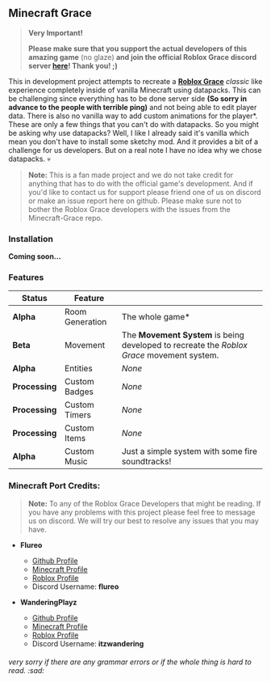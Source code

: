 
## Minecraft Grace

> **Very Important!**
>
> **Please make sure that you support the actual developers of this amazing game** (no glaze) **and join the official Roblox Grace discord server [here](https://discord.com/invite/gracezone)! Thank you! ;)**

This in development project attempts to recreate a [**Roblox Grace**](https://grace-rbx.fandom.com/wiki/Grace_Wiki) *classic* like experience completely inside of vanilla Minecraft using datapacks. This can be challenging since everything has to be done server side **(So sorry in advance to the people with terrible ping)** and not being able to edit player data. There is also no vanilla way to add custom animations for the player*. These are only a few things that you can't do with datapacks. So you might be asking why use datapacks? Well, I like I already said it's vanilla which mean you don't have to install some sketchy mod. And it provides a bit of a challenge for us developers. But on a real note I have no idea why we chose datapacks. :skull:

> **Note:** This is a fan made project and we do not take credit for anything that has to do with the official game's development. And if you'd like to contact us for support please friend one of us on discord or make an issue report here on github. Please make sure not to bother the Roblox Grace developers with the issues from the Minecraft-Grace repo.

### Installation

**Coming soon...**

### Features

| Status         | Feature         |        |
|----------------|-----------------|--------|
| **Alpha**      | Room Generation | The whole game* |
| **Beta**       | Movement        | The **Movement System** is being developed to recreate the *Roblox Grace* movement system. |
| **Alpha**      | Entities        | *None* |
| **Processing** | Custom Badges   | *None* |
| **Processing** | Custom Timers   | *None* |
| **Processing** | Custom Items    | *None* |
| **Alpha**      | Custom Music    | Just a simple system with some fire soundtracks! |

### Minecraft Port Credits:

> **Note:** To any of the Roblox Grace Developers that might be reading. If you have any problems with this project please feel free to message us on discord. We will try our best to resolve any issues that you may have.

- **Flureo**
    - [Github Profile](https://github.com/Flureo)
    - [Minecraft Profile](https://namemc.com/profile/Flureo)
    - [Roblox Profile](https://www.roblox.com/users/5313414222/profile)
    - Discord Username: **flureo**

- **WanderingPlayz**
    - [Github Profile](https://github.com/WanderingPlayz)
    - [Minecraft Profile](https://namemc.com/profile/ItzWandering)
    - [Roblox Profile](https://www.roblox.com/users/1952130650/profile)
    - Discord Username: **itzwandering**

###### very sorry if there are any grammar errors or if the whole thing is hard to read. :sad: 
